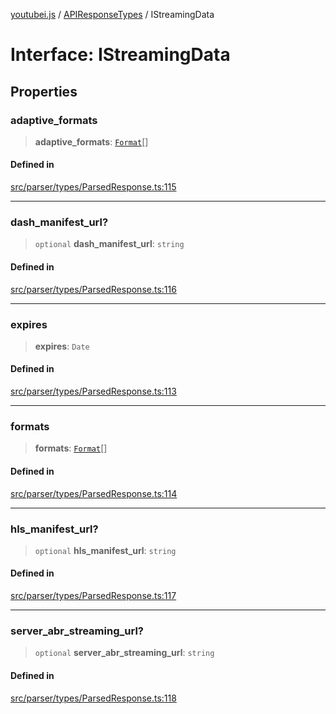 [youtubei.js](../../../README.md) / [APIResponseTypes](../README.md) / IStreamingData

# Interface: IStreamingData

## Properties

### adaptive\_formats

> **adaptive\_formats**: [`Format`](../../Misc/classes/Format.md)[]

#### Defined in

[src/parser/types/ParsedResponse.ts:115](https://github.com/LuanRT/YouTube.js/blob/fc5571629eca037af7de03f4b903da6add1f300b/src/parser/types/ParsedResponse.ts#L115)

***

### dash\_manifest\_url?

> `optional` **dash\_manifest\_url**: `string`

#### Defined in

[src/parser/types/ParsedResponse.ts:116](https://github.com/LuanRT/YouTube.js/blob/fc5571629eca037af7de03f4b903da6add1f300b/src/parser/types/ParsedResponse.ts#L116)

***

### expires

> **expires**: `Date`

#### Defined in

[src/parser/types/ParsedResponse.ts:113](https://github.com/LuanRT/YouTube.js/blob/fc5571629eca037af7de03f4b903da6add1f300b/src/parser/types/ParsedResponse.ts#L113)

***

### formats

> **formats**: [`Format`](../../Misc/classes/Format.md)[]

#### Defined in

[src/parser/types/ParsedResponse.ts:114](https://github.com/LuanRT/YouTube.js/blob/fc5571629eca037af7de03f4b903da6add1f300b/src/parser/types/ParsedResponse.ts#L114)

***

### hls\_manifest\_url?

> `optional` **hls\_manifest\_url**: `string`

#### Defined in

[src/parser/types/ParsedResponse.ts:117](https://github.com/LuanRT/YouTube.js/blob/fc5571629eca037af7de03f4b903da6add1f300b/src/parser/types/ParsedResponse.ts#L117)

***

### server\_abr\_streaming\_url?

> `optional` **server\_abr\_streaming\_url**: `string`

#### Defined in

[src/parser/types/ParsedResponse.ts:118](https://github.com/LuanRT/YouTube.js/blob/fc5571629eca037af7de03f4b903da6add1f300b/src/parser/types/ParsedResponse.ts#L118)
